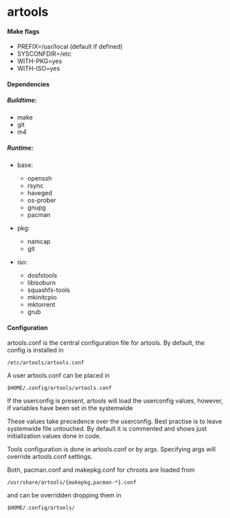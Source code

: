 artools
=============

#### Make flags


* PREFIX=/usr/local (default if defined)
* SYSCONFDIR=/etc
* WITH-PKG=yes
* WITH-ISO=yes


#### Dependencies

##### Buildtime:

* make
* git
* m4

##### Runtime:

- base:

  * openssh
  * rsync
  * haveged
  * os-prober
  * gnupg
  * pacman

- pkg:

  * namcap
  * git

- iso:
  * dosfstools
  * libisoburn
  * squashfs-tools
  * mkinitcpio
  * mktorrent
  * grub

#### Configuration

artools.conf is the central configuration file for artools.
By default, the config is installed in

    /etc/artools/artools.conf

A user artools.conf can be placed in

    $HOME/.config/artools/artools.conf


If the userconfig is present, artools will load the userconfig values, however, if variables have been set in the systemwide

These values take precedence over the userconfig.
Best practise is to leave systemwide file untouched.
By default it is commented and shows just initialization values done in code.

Tools configuration is done in artools.conf or by args.
Specifying args will override artools.conf settings.

Both, pacman.conf and makepkg.conf for chroots are loaded from

    /usr/share/artools/{makepkg,pacman-*}.conf

and can be overridden dropping them in

    $HOME/.config/artools/
